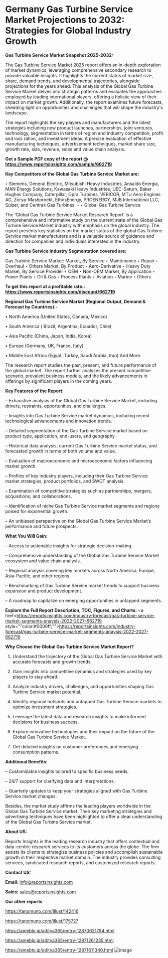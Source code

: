# Germany Gas Turbine Service Market Projections to 2032: Strategies for Global Industry Growth

<strong>Gas Turbine Service Market Snapshot 2025-2032:</strong>

The <a href=https://www.reportsinsights.com/sample/662719>Gas Turbine Service Market</a> 2025 report offers an in-depth exploration of market dynamics, leveraging comprehensive secondary research to provide valuable insights. It highlights the current status of market size, share, demand trends, and developmental trajectories, alongside projections for the years ahead. This analysis of the Global Gas Turbine Service Market delves into strategic patterns and evaluates the approaches employed by leading international players, offering a holistic view of their impact on market growth. Additionally, the report examines future forecasts, shedding light on opportunities and challenges that will shape the industry's landscape.

The report highlights the key players and manufacturers and the latest strategies including new product launches, partnerships, joint ventures, technology, segmentation in terms of region and industry competition, profit and loss ration, and investment ideas. A precise evaluation of effective manufacturing techniques, advertisement techniques, market share size, growth rate, size, revenue, sales and value chain analysis.

<strong>Get a Sample PDF copy of the report @ <a href=https://www.reportsinsights.com/sample/662719 style=color:#0000ff;>https://www.reportsinsights.com/sample/662719</a></strong>

<strong>Key Competitors of the Global Gas Turbine Service Market are:</strong>

‣ Siemens, General Electric, Mitsubishi Heavy Industries, Ansaldo Energia, MAN Energy Solutions, Kawasaki Heavy Industries, UEC-Saturn, Baker Hughes Company, Caterpillar, Opra Turbines, VERICOR, MTU Aero Engines AG, Zorya-Mashproekt, EthosEnergy, PROENERGY, MJB International LLC, Sulzer, and Centrax Gas Turbines.
‣ 
‣ Global Gas Turbine Service

The ‘Global Gas Turbine Service Market Research Report’ is a comprehensive and informative study on the current state of the Global Gas Turbine Service Market industry with emphasis on the global industry. The report presents key statistics on the market status of the global Gas Turbine Service market manufacturers and is a valuable source of guidance and direction for companies and individuals interested in the industry.

<strong>Gas Turbine Service Industry Segmentation covered are:</strong>

Gas Turbine Service Market: 
Market, By Service
‣ Maintenance
‣ Repair
‣ Overhaul
‣ Others
Market, By Product
‣ Aero-Derivative
‣ Heavy Duty
Market, By Service Provider
‣ OEM
‣ Non-OEM
Market, By Application
‣ Power Plants
‣ Oil & Gas
‣ Process Plants
‣ Aviation
‣ Marine
‣ Others

<strong>To get this report at a profitable rate.: <a href=https://www.reportsinsights.com/discount/662719 style=color:#0000ff;>https://www.reportsinsights.com/discount/662719</a></strong>

<strong>Regional Gas Turbine Service Market (Regional Output, Demand &amp; Forecast by Countries):-</strong>

• North America (United States, Canada, Mexico)

• South America ( Brazil, Argentina, Ecuador, Chile)

• Asia Pacific (China, Japan, India, Korea)

• Europe (Germany, UK, France, Italy)

• Middle East Africa (Egypt, Turkey, Saudi Arabia, Iran) And More.

The research report studies the past, present, and future performance of the global market. The report further analyzes the present competitive scenario, prevalent business models, and the likely advancements in offerings by significant players in the coming years.

<strong>Key Features of the Report:</strong>

– Exhaustive analysis of the Global Gas Turbine Service Market, including drivers, restraints, opportunities, and challenges.

– Insights into Gas Turbine Service market dynamics, including recent technological advancements and innovation trends.

– Detailed segmentation of the Gas Turbine Service market based on product type, application, end-users, and geography.

– Historical data analysis, current Gas Turbine Service market status, and forecasted growth in terms of both volume and value.

– Evaluation of macroeconomic and microeconomic factors influencing market growth.

– Profiles of key industry players, including their Gas Turbine Service market strategies, product portfolios, and SWOT analysis.

– Examination of competitive strategies such as partnerships, mergers, acquisitions, and collaborations.

– Identification of niche Gas Turbine Service market segments and regions poised for exponential growth.

– An unbiased perspective on the Global Gas Turbine Service Market’s performance and future prospects.

<strong>What You Will Gain:</strong>

– Access to actionable insights for strategic decision-making.

– Comprehensive understanding of the Global Gas Turbine Service Market ecosystem and value chain analysis.

– Regional analysis covering key markets across North America, Europe, Asia-Pacific, and other regions.

– Benchmarking of Gas Turbine Service market trends to support business expansion and product development.

– A roadmap to capitalize on emerging opportunities in untapped segments.

<strong>Explore the Full Report Description, TOC, Figures, and Charts:</strong>
<a href=https://reportsinsights.com/industry-forecast/gas-turbine-service-market-segments-anaysis-2022-2027-662719 style=""color:#0000ff;"">https://reportsinsights.com/industry-forecast/gas-turbine-service-market-segments-anaysis-2022-2027-662719</a>

<strong>Why Choose the Global Gas Turbine Service Market Report?</strong>

1. Understand the trajectory of the Global Gas Turbine Service Market with accurate forecasts and growth trends.

2. Gain insights into competitive dynamics and strategies used by key players to stay ahead.

3. Analyze industry drivers, challenges, and opportunities shaping Gas Turbine Service market potential.

4. Identify regional hotspots and untapped Gas Turbine Service markets to optimize investment strategies.

5. Leverage the latest data and research insights to make informed decisions for business success.

6. Explore innovative technologies and their impact on the future of the Global Gas Turbine Service Market.

7. Get detailed insights on customer preferences and emerging consumption patterns.

<strong>Additional Benefits:</strong>

– Customizable insights tailored to specific business needs.

– 24/7 support for clarifying data and interpretations.

– Quarterly updates to keep your strategies aligned with Gas Turbine Service market changes.

Besides, the market study affirms the leading players worldwide in the Global Gas Turbine Service market. Their key marketing strategies and advertising techniques have been highlighted to offer a clear understanding of the Global Gas Turbine Service market.

<strong><strong>About US</strong>:</strong>

Reports Insights is the leading research industry that offers contextual and data-centric research services to its customers across the globe. The firm assists its clients to strategize business policies and accomplish sustainable growth in their respective market domain. The industry provides consulting services, syndicated research reports, and customized research reports.

<strong>Contact US:</strong>

<p class=><b>Email:</b> <a href=mailto:info@reportsinsights.com>info@reportsinsights.com</a></p>
<p class=><b>Sales:</b> <a href=mailto:sales@reportsinsights.com>sales@reportsinsights.com</a></p>

<strong>Our other reports</strong>

<a href=https://tanomuno.com/illust/142416>https://tanomuno.com/illust/142416</a>

<a href=https://tanomuno.com/illust/175727>https://tanomuno.com/illust/175727</a>

<a href=https://ameblo.jp/aditya365/entry-12870621794.html>https://ameblo.jp/aditya365/entry-12870621794.html</a>

<a href=https://ameblo.jp/aditya365/entry-12871261235.html>https://ameblo.jp/aditya365/entry-12871261235.html</a>

<a href=https://ameblo.jp/aditya365/entry-12871611340.html>https://ameblo.jp/aditya365/entry-12871611340.html</a>
![image](https://github.com/user-attachments/assets/e3c446e1-75b5-4dfd-a924-005b285e4558)
